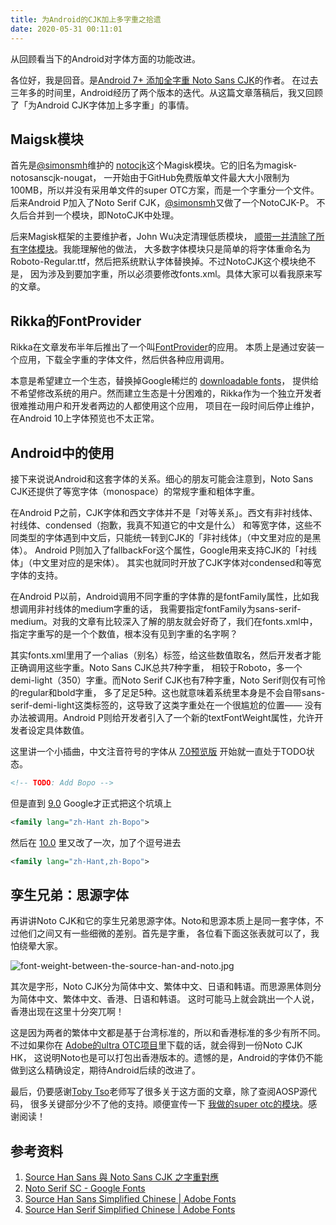 ```yaml
---
title: 为Android的CJK加上多字重之拾遗
date: 2020-05-31 00:11:01
---
```

从回顾看当下的Android对字体方面的功能改进。
<!--more-->

各位好，我是回音。是[Android 7+ 添加全字重 Noto Sans CJK](https://zhuanlan.zhihu.com/p/25027320)的作者。
在过去三年多的时间里，Android经历了两个版本的迭代。从这篇文章落稿后，我又回顾了「为Android CJK字体加上多字重」的事情。

## Maigsk模块
首先是[@simonsmh](https://github.com/simonsmh)维护的
[notocjk](https://github.com/simonsmh/notocjk)这个Magisk模块。它的旧名为magisk-notosanscjk-nougat，
一开始由于GitHub免费版单文件最大大小限制为100MB，所以并没有采用单文件的super OTC方案，而是一个字重分一个文件。
后来Android P加入了Noto Serif CJK，[@simonsmh](https://github.com/simonsmh)又做了一个NotoCJK-P。
不久后合并到一个模块，即NotoCJK中处理。

后来Magisk框架的主要维护者，John Wu决定清理低质模块，
[顺带一并清除了所有字体模块](https://twitter.com/topjohnwu/status/1229896206584664065)。我能理解他的做法，
大多数字体模块只是简单的将字体重命名为Roboto-Regular.ttf，然后把系统默认字体替换掉。不过NotoCJK这个模块绝不是，
因为涉及到要加字重，所以必须要修改fonts.xml。具体大家可以看我原来写的文章。

## Rikka的FontProvider
Rikka在文章发布半年后推出了一个叫[FontProvider](https://github.com/RikkaApps/FontProvider)的应用。
本质上是通过安装一个应用，下载全字重的字体文件，然后供各种应用调用。

本意是希望建立一个生态，替换掉Google稀烂的
[downloadable fonts](https://developer.android.com/guide/topics/ui/look-and-feel/downloadable-fonts)，
提供给不希望修改系统的用户。然而建立生态是十分困难的，Rikka作为一个独立开发者很难推动用户和开发者两边的人都使用这个应用，
项目在一段时间后停止维护，在Android 10上字体预览也不太正常。


## Android中的使用
接下来说说Android和这套字体的关系。细心的朋友可能会注意到，Noto Sans CJK还提供了等宽字体（monospace）的常规字重和粗体字重。

在Android P之前，CJK字体和西文字体并不是「对等关系」。西文有非衬线体、衬线体、condensed（抱歉，我真不知道它的中文是什么）
和等宽字体，这些不同类型的字体遇到中文后，只能统一转到CJK的「非衬线体」（中文里对应的是黑体）。
Android P则加入了fallbackFor这个属性，Google用来支持CJK的「衬线体」（中文里对应的是宋体）。
其实也就同时开放了CJK字体对condensed和等宽字体的支持。

在Android P以前，Android调用不同字重的字体靠的是fontFamily属性，比如我想调用非衬线体的medium字重的话，
我需要指定fontFamily为sans-serif-medium。对我的文章有比较深入了解的朋友就会好奇了，我们在fonts.xml中，
指定字重写的是一个个数值，根本没有见到字重的名字啊？

其实fonts.xml里用了一个alias（别名）标签，给这些数值取名，然后开发者才能正确调用这些字重。Noto Sans CJK总共7种字重，
相较于Roboto，多一个demi-light（350）字重。而Noto Serif CJK也有7种字重，Noto Serif则仅有可怜的regular和bold字重，
多了足足5种。这也就意味着系统里本身是不会自带sans-serif-demi-light这类标签的，这导致了这类字重处在一个很尴尬的位置——
没有办法被调用。Android P则给开发者引入了一个新的textFontWeight属性，允许开发者设定具体数值。

这里讲一个小插曲，中文注音符号的字体从
[7.0预览版](https://android.googlesource.com/platform/frameworks/base/+/refs/heads/nougat-dev/data/fonts/fonts.xml#340)
开始就一直处于TODO状态。

```xml
<!-- TODO: Add Bopo -->
```

但是直到
[9.0](https://android.googlesource.com/platform/frameworks/base/+/refs/tags/android-9.0.0_r56/data/fonts/fonts.xml#527)
Google才正式把这个坑填上

```xml
<family lang="zh-Hant zh-Bopo">
```

然后在
[10.0](https://android.googlesource.com/platform/frameworks/base/+/refs/tags/android-10.0.0_r36/data/fonts/fonts.xml#552)
里又改了一次，加了个逗号进去
```xml
<family lang="zh-Hant,zh-Bopo">
```

## 孪生兄弟：思源字体
再讲讲Noto CJK和它的孪生兄弟思源字体。Noto和思源本质上是同一套字体，不过他们之间又有一些细微的差别。首先是字重，
各位看下面这张表就可以了，我怕绕晕大家。

![font-weight-between-the-source-han-and-noto.jpg](https://i.loli.net/2020/05/31/KENmsWrp5nJGjVb.jpg)

其次是字形，Noto CJK分为简体中文、繁体中文、日语和韩语。而思源黑体则分为简体中文、繁体中文、香港、日语和韩语。
这时可能马上就会跳出一个人说，香港出现在这里十分突兀啊！

这是因为两者的繁体中文都是基于台湾标准的，所以和香港标准的多少有所不同。不过如果你在
[Adobe的ultra OTC项目](https://github.com/adobe-fonts/source-han-super-otc)里下载的话，就会得到一份Noto CJK HK，
这说明Noto也是可以打包出香港版本的。遗憾的是，Android的字体仍不能做到这么精确设定，期待Android后续的改进了。

最后，仍要感谢[Toby Tso](https://twitter.com/tsopn)老师写了很多关于这方面的文章，除了查阅AOSP源代码，
很多关键部分少不了他的支持。顺便宣传一下
[我做的super otc的模块](https://github.com/WordlessEcho/Noto-Super-OTC-Installer)。感谢阅读！

## 参考资料
1. [Source Han Sans 與 Noto Sans CJK 之字重對應](https://medium.com/ujam/the-relation-between-source-han-sans-and-noto-sans-cjk-11a6309f06da)
2. [Noto Serif SC - Google Fonts](https://fonts.google.com/specimen/Noto+Serif+SC)
3. [Source Han Sans Simplified Chinese | Adobe Fonts](https://fonts.adobe.com/fonts/source-han-sans-simplified-chinese#details-section)
4. [Source Han Serif Simplified Chinese | Adobe Fonts](https://fonts.adobe.com/fonts/source-han-serif-simplified-chinese#details-section)
